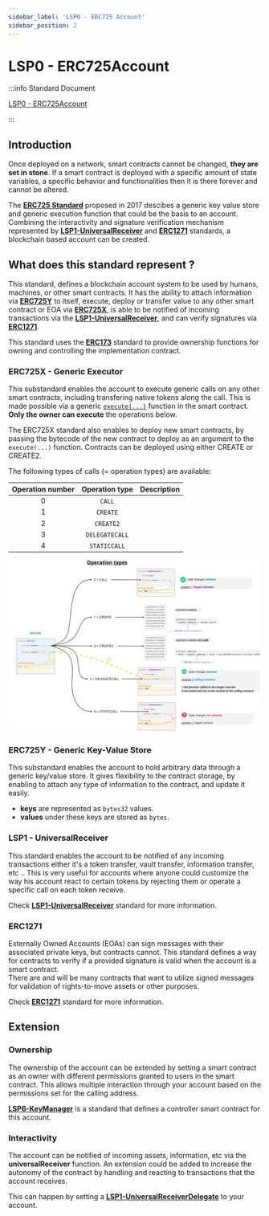 ```yaml
---
sidebar_label: 'LSP0 - ERC725 Account'
sidebar_position: 2
---
```


# LSP0 - ERC725Account

:::info Standard Document

[LSP0 - ERC725Account](https://github.com/lukso-network/LIPs/blob/main/LSPs/LSP-0-ERC725Account.md)

:::

## Introduction

Once deployed on a network, smart contracts cannot be changed, **they are set in stone**. If a smart contract is deployed with a specific amount of state variables, a specific behavior and functionalities then it is there forever and cannot be altered.

The **[ERC725 Standard](https://github.com/ERC725Alliance/erc725/blob/main/docs/ERC-725.md)** proposed in 2017 descibes a generic key value store and generic execution function that could be the basis to an account. Combining the interactivity and signature verification mechanism represented by **[LSP1-UniversalReceiver](../generic-standards/02-lsp1-universal-receiver.md)** and **[ERC1271](https://eips.ethereum.org/EIPS/eip-1271)** standards, a blockchain based account can be created.

## What does this standard represent ?

This standard, defines a blockchain account system to be used by humans, machines, or other smart contracts. It has the ability to attach information via **[ERC725Y](https://github.com/ERC725Alliance/erc725/blob/main/docs/ERC-725.md)** to itself, execute, deploy or transfer value to any other smart contract or EOA via **[ERC725X](https://github.com/ERC725Alliance/erc725/blob/main/docs/ERC-725.md)**, is able to be notified of incoming transactions via the **[LSP1-UniversalReceiver](../generic-standards/02-lsp1-universal-receiver.md)**, and can verify signatures via **[ERC1271](https://eips.ethereum.org/EIPS/eip-1271)**.

This standard uses the **[ERC173](https://eips.ethereum.org/EIPS/eip-173)** standard to provide ownership functions for owning and controlling the implementation contract.

### ERC725X - Generic Executor

This substandard enables the account to execute generic calls on any other smart contracts, including transfering native tokens along the call. This is made possible via a generic [`execute(...)`](../smart-contracts/lsp0-erc725-account.md#execute) function in the smart contract. **Only the owner can execute** the operations below.

The ERC725X standard also enables to deploy new smart contracts, by passing the bytecode of the new contract to deploy as an argument to the `execute(...)` function. Contracts can be deployed using either CREATE or CREATE2.

The following types of calls (= operation types) are available:

| Operation number | Operation type | Description |
| :--------------: | :------------: | :---------: |
|        0         |     `CALL`     |             |
|        1         |    `CREATE`    |             |
|        2         |   `CREATE2`    |             |
|        3         | `DELEGATECALL` |             |
|        4         |  `STATICCALL`  |             |

![ERC725X operation types explained](./../../../static/img/standards/erc725x-operation-types.jpeg)

### ERC725Y - Generic Key-Value Store

This substandard enables the account to hold arbitrary data through a generic key/value store. It gives flexibility to the contract storage, by enabling to attach any type of information to the contract, and update it easily.

- **keys** are represented as `bytes32` values.
- **values** under these keys are stored as `bytes`.

### LSP1 - UniversalReceiver

This standard enables the account to be notified of any incoming transactions either it's a token transfer, vault transfer, information transfer, etc ..
This is very useful for accounts where anyone could customize the way his account react to certain tokens by rejecting them or operate a specific call on each token receive.

Check **[LSP1-UniversalReceiver](../generic-standards/02-lsp1-universal-receiver.md)** standard for more information.

### ERC1271

Externally Owned Accounts (EOAs) can sign messages with their associated private keys, but contracts cannot. This standard defines a way for contracts to verify if a provided signature is valid when the account is a smart contract.  
There are and will be many contracts that want to utilize signed messages for validation of rights-to-move assets or other purposes.

Check **[ERC1271](https://eips.ethereum.org/EIPS/eip-1271)** standard for more information.

## Extension

### Ownership

The ownership of the account can be extended by setting a smart contract as an owner with different permissions granted to users in the smart contract. This allows multiple interaction through your account based on the permissions set for the calling address.

**[LSP6-KeyManager](./04-lsp6-key-manager.md)** is a standard that defines a controller smart contract for this account.

### Interactivity

The account can be notified of incoming assets, information, etc via the **universalReceiver** function. An extension could be added to increase the autonomy of the contract by handling and reacting to transactions that the account receives.

This can happen by setting a **[LSP1-UniversalReceiverDelegate](./02-lsp1-universal-receiver-delegate.md)** to your account.
